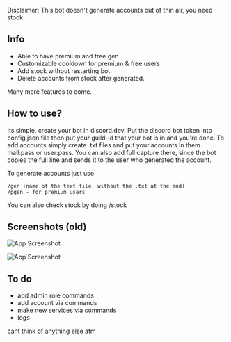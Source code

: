 Disclaimer: This bot doesn't generate accounts out of thin air, you need stock.
## Info
* Able to have premium and free gen
* Customizable cooldown for premium & free users
* Add stock without restarting bot. 
* Delete accounts from stock after generated.

Many more features to come.

## How to use?
Its simple, create your bot in discord.dev. Put the discord bot token into config.json file then put your guild-id that your bot is in and you're done. To add accounts simply create .txt files and put your accounts in them mail:pass or user:pass. You can also add full capture there, since the bot copies the full line and sends it to the user who generated the account.

To generate accounts just use 

    /gen [name of the text file, without the .txt at the end]
    /pgen - for premium users

You can also check stock by doing /stock

## Screenshots (old)

![App Screenshot](https://github.com/Atluzka/account-gen-bot/blob/main/generated_picture.png?raw=true)

![App Screenshot](https://github.com/Atluzka/account-gen-bot/blob/main/stock_picture.png?raw=true)

## To do
* add admin role commands
* add account via commands
* make new services via commands
* logs  

cant think of anything else atm
